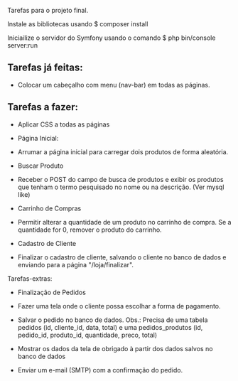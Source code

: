 Tarefas para o projeto final.

Instale as bibliotecas usando
$ composer install

Iniciailize o servidor do Symfony usando o comando
$ php bin/console server:run

## Tarefas já feitas:
* Colocar um cabeçalho com menu (nav-bar) em todas as páginas.


## Tarefas a fazer:
* Aplicar CSS a todas as páginas

* Página Inicial:
- Arrumar a página inicial para carregar dois produtos de forma aleatória.

* Buscar Produto
- Receber o POST do campo de busca de produtos e exibir os produtos que tenham o termo pesquisado no nome ou na descrição. (Ver mysql like)

* Carrinho de Compras
- Permitir alterar a quantidade de um produto no carrinho de compra. Se a quantidade for 0, remover o produto do carrinho.

* Cadastro de Cliente
- Finalizar o cadastro de cliente, salvando o cliente no banco de dados e enviando para a página "/loja/finalizar".

Tarefas-extras:

* Finalização de Pedidos
- Fazer uma tela onde o cliente possa escolhar a forma de pagamento.

* Salvar o pedido no banco de dados. Obs.: Precisa de uma tabela pedidos (id, cliente_id, data, total) e uma pedidos_produtos (id, pedido_id, produto_id, quantidade, preco, total)

* Mostrar os dados da tela de obrigado à partir dos dados salvos no banco de dados

* Enviar um e-mail (SMTP) com a confirmação do pedido.

